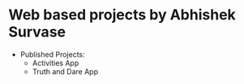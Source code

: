 # Web based projects by Abhishek Survase

* Published Projects:
  * Activities App
  * Truth and Dare App  
